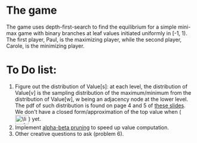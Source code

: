# The game
The game uses depth-first-search to find the equilibrium for a simple mini-max game with binary branches at leaf values initiated uniformly in [-1, 1). The first player, Paul, is the maximizing player, while the second player, Carole, is the minimizing player.
# To Do list:
1. Figure out the distribution of Value[s]: at each level, the distribution of Value[v] is the sampling distribution of the maximum/minimum from the distribution of Value[w], w being an adjacency node at the lower level. The pdf of such distribution is found on page 4 and 5 of [these slides](https://www2.stat.duke.edu/courses/Spring12/sta104.1/Lectures/Lec15.pdf). We don't have a closed form/approximation of the top value when (<img src="http://www.sciweavers.org/tex2img.php?eq=%5Clim_%7Bn%5Crightarrow%20%5Cinfty%7D&bc=White&fc=Black&im=jpg&fs=12&ff=arev&edit=0" align="center" border="0" alt="\lim_{n\rightarrow \infty}" width="36" height="25" />) yet.
2. Implement [alpha-beta pruning](https://en.wikipedia.org/wiki/Alpha%E2%80%93beta_pruning) to speed up value computation. 
3. Other creative questions to ask (problem 6).
